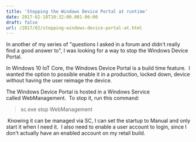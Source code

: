 ```yaml
---
title: 'Stopping the Windows Device Portal at runtime'
date: 2017-02-18T10:32:00.001-06:00
draft: false
url: /2017/02/stopping-windows-device-portal-at.html
---
```


In another of my series of "questions I asked in a forum and didn't really find a good answer to", I was looking for a way to stop the Windows Device Portal.  
  
In Windows 10 IoT Core, the Windows Device Portal is a build time feature.  I wanted the option to possible enable it in a production, locked down, device without having the user reimage the device.  
  
The Windows Device Portal is hosted in a Windows Service called WebManagement.  To stop it, run this command:  

> sc.exe stop WebManagement

 Knowing it can be managed via SC, I can set the startup to Manual and only start it when I need it.  I also need to enable a user account to login, since I don't actually have an enabled account on my retail build.